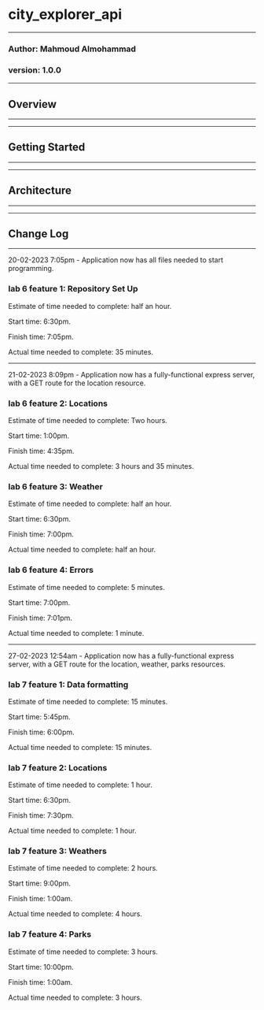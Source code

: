 # city_explorer_api
***

### Author: Mahmoud Almohammad

### version: 1.0.0

***

## Overview
***

***

## Getting Started
***

***

## Architecture
***

***

## Change Log
***

20-02-2023 7:05pm - Application now has all files needed to start programming.

### lab 6 feature 1: Repository Set Up

Estimate of time needed to complete: half an hour.

Start time: 6:30pm.

Finish time: 7:05pm.

Actual time needed to complete: 35 minutes.

***

21-02-2023 8:09pm - Application now has a fully-functional express server, with a GET route for the location resource.

### lab 6 feature 2: Locations

Estimate of time needed to complete: Two hours.

Start time: 1:00pm.

Finish time: 4:35pm.

Actual time needed to complete: 3 hours and 35 minutes.

### lab 6 feature 3: Weather

Estimate of time needed to complete: half an hour.

Start time: 6:30pm.

Finish time: 7:00pm.

Actual time needed to complete: half an hour.

### lab 6 feature 4: Errors

Estimate of time needed to complete: 5 minutes.

Start time: 7:00pm.

Finish time: 7:01pm.

Actual time needed to complete: 1 minute.

***

27-02-2023 12:54am - Application now has a fully-functional express server, with a GET route for the location, weather, parks resources.

### lab 7 feature 1: Data formatting

Estimate of time needed to complete: 15 minutes.

Start time: 5:45pm.

Finish time: 6:00pm.

Actual time needed to complete: 15 minutes.

### lab 7 feature 2: Locations

Estimate of time needed to complete: 1 hour.

Start time: 6:30pm.

Finish time: 7:30pm.

Actual time needed to complete: 1 hour.

### lab 7 feature 3: Weathers

Estimate of time needed to complete: 2 hours.

Start time: 9:00pm.

Finish time: 1:00am.

Actual time needed to complete: 4 hours.

### lab 7 feature 4: Parks

Estimate of time needed to complete: 3 hours.

Start time: 10:00pm.

Finish time: 1:00am.

Actual time needed to complete: 3 hours.
